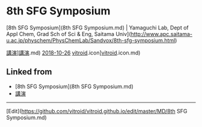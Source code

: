 # 8th SFG Symposium

[8th SFG Symposium](8th SFG Symposium.md) | Yamaguchi Lab, Dept of Appl Chem, Grad Sch of Sci & Eng, Saitama Univ](http://www.apc.saitama-u.ac.jp/physchem/PhysChemLab/Sandvox/8th-sfg-symposium.html)

[講演](講演.md)][講演](講演.md).md)  [2018-10-26](2018-10-26.md) [vitroid](vitroid.md).icon][vitroid](vitroid.md).icon.md)



## Linked from

* [8th SFG Symposium](8th SFG Symposium.md)
* [講演](講演.md)


----
[Edit](https://github.com/vitroid/vitroid.github.io/edit/master/MD/8th SFG Symposium.md)
